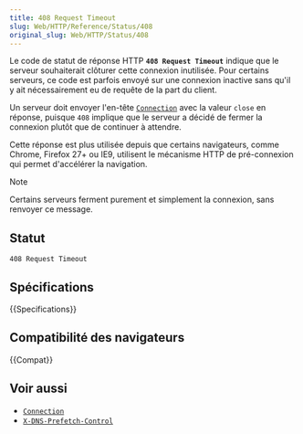 ```yaml
---
title: 408 Request Timeout
slug: Web/HTTP/Reference/Status/408
original_slug: Web/HTTP/Status/408
---
```


Le code de statut de réponse HTTP **`408 Request Timeout`** indique que le serveur souhaiterait clôturer cette connexion inutilisée. Pour certains serveurs, ce code est parfois envoyé sur une connexion inactive sans qu'il y ait nécessairement eu de requête de la part du client.

Un serveur doit envoyer l'en-tête [`Connection`](/fr/docs/Web/HTTP/Headers/Connection) avec la valeur `close` en réponse, puisque `408` implique que le serveur a décidé de fermer la connexion plutôt que de continuer à attendre.

Cette réponse est plus utilisée depuis que certains navigateurs, comme Chrome, Firefox 27+ ou IE9, utilisent le mécanisme HTTP de pré-connexion qui permet d'accélérer la navigation.

> [!NOTE]
> Certains serveurs ferment purement et simplement la connexion, sans renvoyer ce message.

## Statut

```
408 Request Timeout
```

## Spécifications

{{Specifications}}

## Compatibilité des navigateurs

{{Compat}}

## Voir aussi

- [`Connection`](/fr/docs/Web/HTTP/Headers/Connection)
- [`X-DNS-Prefetch-Control`](/fr/docs/Web/HTTP/Headers/X-DNS-Prefetch-Control)
